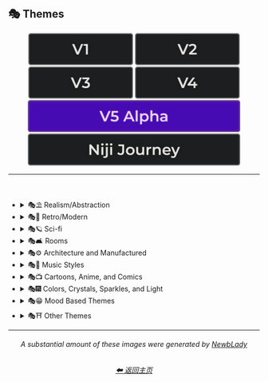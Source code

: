 <h2>🎭 Themes</h2>

<div align="center">

[<img src="/Images/Repo_Parts/Buttons/Version_Buttons/button_version_V1_inactive.webp?raw=true" alt="MidJourney V1" height="64" />](/Pages/MJ_V1/Style_Pages/Sphere/Themes.md)
[<img src="/Images/Repo_Parts/Buttons/Version_Buttons/button_version_V2_inactive.webp?raw=true" alt="MidJourney V2" height="64" />](/Pages/MJ_V2/Style_Pages/Sphere/Themes.md)
[<img src="/Images/Repo_Parts/Buttons/Version_Buttons/button_version_V3_inactive.webp?raw=true" alt="MidJourney V3" height="64" />](/Pages/MJ_V3/Style_Pages/Just_The_Style/Themes.md)
[<img src="/Images/Repo_Parts/Buttons/Version_Buttons/button_version_V4_inactive.webp?raw=true" alt="MidJourney V4" height="64" />](/Pages/MJ_V4/Style_Pages/Just_The_Style/Themes.md)
<br>
[<img src="/Images/Repo_Parts/Buttons/Version_Buttons/button_version_V5_Alpha_active_half.webp?raw=true" alt="MidJourney V5" height="64" />](/Pages/MJ_V5/Style_Pages/Just_The_Style/Themes.md)
[<img src="/Images/Repo_Parts/Buttons/Version_Buttons/button_version_niji_inactive_half.webp?raw=true" alt="Niji Journey" height="64" />](/Pages/Niji_Journey/Style_Pages/Themes.md)

</div>

<hr>
<br>


- <details><summary>🎭⛱ Realism/Abstraction</summary><p><div align="center">

	| Realistic | Hyperrealistic | Hyper Real |
	| :-: | :-: | :-: |
	| <img src="/Images/MJ_V5/V5_Alpha_1/Midjourney_Styles/Realistic.webp?raw=true" width="256" /> | <img src="/Images/MJ_V5/V5_Alpha_1/Midjourney_Styles/Hyperrealistic.webp?raw=true" width="256" /> | <img src="/Images/MJ_V5/V5_Alpha_1/Midjourney_Styles/Hyper_Real.webp?raw=true" width="256" /> |
	
	<br>

	| Photorealistic | Photorealism |
	| :-: | :-: |
	| <img src="/Images/MJ_V5/V5_Alpha_1/Midjourney_Styles/Photorealistic.webp?raw=true" width="256" /> | <img src="/Images/MJ_V5/V5_Alpha_1/Midjourney_Styles/Photorealism.webp?raw=true" width="256" /> |

	<br>
	
	| Realism | Magic Realism | Fantastic Realism |
	| :-: | :-: | :-: |
	| <img src="/Images/MJ_V5/V5_Alpha_1/Midjourney_Styles/Realism.webp?raw=true" width="256" /> | <img src="/Images/MJ_V5/V5_Alpha_1/Midjourney_Styles/Magic_Realism.webp?raw=true" width="256" /> | <img src="/Images/MJ_V5/V5_Alpha_1/Midjourney_Styles/Fantastic_Realism.webp?raw=true" width="256" />  |

	<br>

	| Classical Realism | New Realism | Contemporary Realism |
	| :-: | :-: | :-: |
	| <img src="/Images/MJ_V5/V5_Alpha_1/Midjourney_Styles/Classical_Realism.webp?raw=true" width="256" /> | <img src="/Images/MJ_V5/V5_Alpha_1/Midjourney_Styles/New_Realism.webp?raw=true" width="256" /> | <img src="/Images/MJ_V5/V5_Alpha_1/Midjourney_Styles/Contemporary_Realism.webp?raw=true" width="256" /> |
	
	<br>

	| Surreal | Surrealism | Unrealistic |
	| :-: | :-: | :-: |
	| <img src="/Images/MJ_V5/V5_Alpha_1/Midjourney_Styles/Surreal.webp?raw=true" width="256" /> | <img src="/Images/MJ_V5/V5_Alpha_1/Midjourney_Styles/Surrealism.webp?raw=true" width="256" /> | <img src="/Images/MJ_V5/V5_Alpha_1/Midjourney_Styles/Unrealistic.webp?raw=true" width="256" /> |
	
	<br>

	| Non-Fiction | Fiction | Science Fiction |
	| :-: | :-: | :-: |
	| <img src="/Images/MJ_V5/V5_Alpha_1/Midjourney_Styles/Non-Fiction.webp?raw=true" width="256" /> | <img src="/Images/MJ_V5/V5_Alpha_1/Midjourney_Styles/Fiction.webp?raw=true" width="256" /> | <img src="/Images/MJ_V5/V5_Alpha_1/Midjourney_Styles/Science_Fiction.webp?raw=true" width="256" /> |

	<br>

	| Imagined | Imaginative | Imagination |
	| :-: | :-: | :-: |
	| <img src="/Images/MJ_V5/V5_Alpha_1/Midjourney_Styles/Imagined.webp?raw=true" width="256" /> | <img src="/Images/MJ_V5/V5_Alpha_1/Midjourney_Styles/Imaginative.webp?raw=true" width="256" /> | <img src="/Images/MJ_V5/V5_Alpha_1/Midjourney_Styles/Imagination.webp?raw=true" width="256" /> |
	
	<br>

	| Dreamlike | Dreamy | Fever-Dream |
	| :-: | :-: | :-: |
	| <img src="/Images/MJ_V5/V5_Alpha_1/Midjourney_Styles/Dreamlike.webp?raw=true" width="256" /> | <img src="/Images/MJ_V5/V5_Alpha_1/Midjourney_Styles/Dreamy.webp?raw=true" width="256" /> | <img src="/Images/MJ_V5/V5_Alpha_1/Midjourney_Styles/Fever-Dream.webp?raw=true" width="256" /> |

	<br>

	| Dreampunk | Daydreampunk |
	| :-: | :-: |
	| <img src="/Images/MJ_V5/V5_Alpha_1/Midjourney_Styles/Dreampunk.webp?raw=true" width="256" /> | <img src="/Images/MJ_V5/V5_Alpha_1/Midjourney_Styles/Daydreampunk.webp?raw=true" width="256" /> |

	<br>

	| Dreamcore | Weirdcore |
	| :-: | :-: |
	| <img src="/Images/MJ_V5/V5_Alpha_1/Midjourney_Styles/Dreamcore.webp?raw=true" width="256" /> | <img src="/Images/MJ_V5/V5_Alpha_1/Midjourney_Styles/Weirdcore.webp?raw=true" width="256" /> |

	<br>

	| Worldly | Otherworldly | Unworldly |
	| :-: | :-: | :-: |
	| <img src="/Images/MJ_V5/V5_Alpha_1/Midjourney_Styles/Worldly.webp?raw=true" width="256" /> | <img src="/Images/MJ_V5/V5_Alpha_1/Midjourney_Styles/Otherworldly.webp?raw=true" width="256" /> | <img src="/Images/MJ_V5/V5_Alpha_1/Midjourney_Styles/Unworldly.webp?raw=true" width="256" /> |
	
	<br>

	| From Another Realm | Wonderland |
	| :-: | :-: |
	| <img src="/Images/MJ_V5/V5_Alpha_1/Midjourney_Styles/From_Another_Realm.webp?raw=true" width="256" /> | <img src="/Images/MJ_V5/V5_Alpha_1/Midjourney_Styles/Wonderland.webp?raw=true" width="256" /> |
	
	<br>

	| Lucid | Ethereal | Ethereality |
	| :-: | :-: | :-: |
	| <img src="/Images/MJ_V5/V5_Alpha_1/Midjourney_Styles/Lucid.webp?raw=true" width="256" /> | <img src="/Images/MJ_V5/V5_Alpha_1/Midjourney_Styles/Ethereal.webp?raw=true" width="256" /> | <img src="/Images/MJ_V5/V5_Alpha_1/Midjourney_Styles/Ethereality.webp?raw=true" width="256" /> |

	<br>

	| Anemoiacore | Déjà vu |
	| :-: | :-: |
	| <img src="/Images/MJ_V5/V5_Alpha_1/Midjourney_Styles/Anemoiacore.webp?raw=true" width="256" /> | <img src="/Images/MJ_V5/V5_Alpha_1/Midjourney_Styles/Deja_Vu.webp?raw=true" width="256" /> |

	<br>
	
	| Abstract | Abstraction | Lyrical Abstraction |
	| :-: | :-: | :-: |
	| <img src="/Images/MJ_V5/V5_Alpha_1/Midjourney_Styles/Abstract.webp?raw=true" width="256" /> | <img src="/Images/MJ_V5/V5_Alpha_1/Midjourney_Styles/Abstraction.webp?raw=true" width="256" /> | <img src="/Images/MJ_V5/V5_Alpha_1/Midjourney_Styles/Lyrical_Abstraction.webp?raw=true" width="256" /> |
	
	<br>
	
	| Fantasy | Ethereal Fantasy | Dark Fantasy |
	| :-: | :-: | :-: |
	| <img src="/Images/MJ_V5/V5_Alpha_1/Midjourney_Styles/Fantasy.webp?raw=true" width="256" /> | <img src="/Images/MJ_V5/V5_Alpha_1/Midjourney_Styles/Ethereal_Fantasy.webp?raw=true" width="256" /> | <img src="/Images/MJ_V5/V5_Alpha_1/Midjourney_Styles/Dark_Fantasy.webp?raw=true" width="256" /> |
	
	<br>

	| Fantasy Map |
	| :-: |
	| <img src="/Images/MJ_V5/V5_Alpha_1/Midjourney_Styles/Fantasy_Map.webp?raw=true" width="256" /> |

	<br>
	
	| Illusion | Impossible | Nonsense |
	| :-: | :-: | :-: |
	| <img src="/Images/MJ_V5/V5_Alpha_1/Midjourney_Styles/Illusion.webp?raw=true" width="256" /> | <img src="/Images/MJ_V5/V5_Alpha_1/Midjourney_Styles/Impossible.webp?raw=true" width="256" /> | <img src="/Images/MJ_V5/V5_Alpha_1/Midjourney_Styles/Nonsense.webp?raw=true" width="256" /> |

	<br>

	| Intangible |
	| :-: |
	| <img src="/Images/MJ_V5/V5_Alpha_1/Midjourney_Styles/Intangible.webp?raw=true" width="256" /> |

	<br>
	
	| Visual Rhetoric | Visual Exaggeration |
	| :-: | :-: |
	| <img src="/Images/MJ_V5/V5_Alpha_1/Midjourney_Styles/Visual_Rhetoric.webp?raw=true" width="256" /> | <img src="/Images/MJ_V5/V5_Alpha_1/Midjourney_Styles/Visual_Exaggeration.webp?raw=true" width="256" /> |

	<br>
	
	| Exaggerated | Exaggeration |
	| :-: | :-: |
	| <img src="/Images/MJ_V5/V5_Alpha_1/Midjourney_Styles/Exaggerated.webp?raw=true" width="256" /> | <img src="/Images/MJ_V5/V5_Alpha_1/Midjourney_Styles/Exaggeration.webp?raw=true" width="256" /> |

  </div></p></details>


- <details><summary>🎭💾 Retro/Modern</summary><p><div align="center">

	| Retro | Retrowave |
	| :-: | :-: |
	| <img src="/Images/MJ_V5/V5_Alpha_1/Midjourney_Styles/Retro.webp?raw=true" width="256" /> | <img src="/Images/MJ_V5/V5_Alpha_1/Midjourney_Styles/Retrowave.webp?raw=true" width="256" /> |
	
	<br>
		
	| Nostalgiacore | Nostalgia |
	| :-: | :-: |
	| <img src="/Images/MJ_V5/V5_Alpha_1/Midjourney_Styles/Nostalgiacore.webp?raw=true" width="256" /> | <img src="/Images/MJ_V5/V5_Alpha_1/Midjourney_Styles/Nostalgia.webp?raw=true" width="256" /> |
	
	<br>

	| Vintage | Antique |
	| :-: | :-: |
	| <img src="/Images/MJ_V5/V5_Alpha_1/Midjourney_Styles/Vintage.webp?raw=true" width="256" /> | <img src="/Images/MJ_V5/V5_Alpha_1/Midjourney_Styles/Antique.webp?raw=true" width="256" /> |

	<br>

	| Cyberpunk | Postcyberpunk |
	| :-: | :-: |
	| <img src="/Images/MJ_V5/V5_Alpha_1/Midjourney_Styles/Cyberpunk.webp?raw=true" width="256" /> | <img src="/Images/MJ_V5/V5_Alpha_1/Midjourney_Styles/Postcyberpunk.webp?raw=true" width="256" /> |
	
	<br>

	| Atompunk | Nanopunk |
	| :-: | :-: |
	| <img src="/Images/MJ_V5/V5_Alpha_1/Midjourney_Styles/Atompunk.webp?raw=true" width="256" /> | <img src="/Images/MJ_V5/V5_Alpha_1/Midjourney_Styles/Nanopunk.webp?raw=true" width="256" /> |

	<br>

	| Raypunk | Rollerwave |
	| :-: | :-: |
	| <img src="/Images/MJ_V5/V5_Alpha_1/Midjourney_Styles/Raypunk.webp?raw=true" width="256" /> | <img src="/Images/MJ_V5/V5_Alpha_1/Midjourney_Styles/Rollerwave.webp?raw=true" width="256" /> |

	<br>
	
	| Rustic | Rusticcore | Rococopunk |
	| :-: | :-: | :-: |
	| <img src="/Images/MJ_V5/V5_Alpha_1/Midjourney_Styles/Rustic.webp?raw=true" width="256" /> | <img src="/Images/MJ_V5/V5_Alpha_1/Midjourney_Styles/Rusticcore.webp?raw=true" width="256" /> | <img src="/Images/MJ_V5/V5_Alpha_1/Midjourney_Styles/Rococopunk.webp?raw=true" width="256" /> |

	<br>
	
	| Pre-Historic | Historic | Prehistoricore |
	| :-: | :-: | :-: |
	| <img src="/Images/MJ_V5/V5_Alpha_1/Midjourney_Styles/Pre-Historic.webp?raw=true" width="256" /> | <img src="/Images/MJ_V5/V5_Alpha_1/Midjourney_Styles/Historic.webp?raw=true" width="256" /> | <img src="/Images/MJ_V5/V5_Alpha_1/Midjourney_Styles/Prehistoricore.webp?raw=true" width="256" /> |

	<br>

	| Jurassic | Ice Age | Wild West |
	| :-: | :-: | :-: |
	| <img src="/Images/MJ_V5/V5_Alpha_1/Midjourney_Styles/Jurassic.webp?raw=true" width="256" /> | <img src="/Images/MJ_V5/V5_Alpha_1/Midjourney_Styles/Ice_Age.webp?raw=true" width="256" /> | <img src="/Images/MJ_V5/V5_Alpha_1/Midjourney_Styles/Wild_West.webp?raw=true" width="256" /> |

	<br>

	| Modern | Modernismo |
	| :-: | :-: |
	| <img src="/Images/MJ_V5/V5_Alpha_1/Midjourney_Styles/Modern.webp?raw=true" width="256" /> | <img src="/Images/MJ_V5/V5_Alpha_1/Midjourney_Styles/Modernismo.webp?raw=true" width="256" /> |

	<br>
	
	| Futuristic | Futurism | Future Funk |
	| :-: | :-: | :-: |
	| <img src="/Images/MJ_V5/V5_Alpha_1/Midjourney_Styles/Futuristic.webp?raw=true" width="256" /> | <img src="/Images/MJ_V5/V5_Alpha_1/Midjourney_Styles/Futurism.webp?raw=true" width="256" /> | <img src="/Images/MJ_V5/V5_Alpha_1/Midjourney_Styles/Future_Funk.webp?raw=true" width="256" /> |
	
	<br>
	
	| Retro-Futurism | Cassette Futurism | Afrofuturist |
	| :-: | :-: | :-: |
	| <img src="/Images/MJ_V5/V5_Alpha_1/Midjourney_Styles/Retro-Futurism.webp?raw=true" width="256" /> | <img src="/Images/MJ_V5/V5_Alpha_1/Midjourney_Styles/Cassette_Futurism.webp?raw=true" width="256" /> | <img src="/Images/MJ_V5/V5_Alpha_1/Midjourney_Styles/Afrofuturist.webp?raw=true" width="256" /> |

  </div></p></details>


- <details><summary>🎭🪐 Sci-fi</summary><p><div align="center">

	| Sci-fi | Alchemy |
	| :-: | :-: |
	| <img src="/Images/MJ_V5/V5_Alpha_1/Midjourney_Styles/Sci-fi.webp?raw=true" width="256" /> | <img src="/Images/MJ_V5/V5_Alpha_1/Midjourney_Styles/Alchemy.webp?raw=true" width="256" /> |
	
	<br>

	| Terrestrial | Extraterrestrial | Alien |
	| :-: | :-: | :-: |
	| <img src="/Images/MJ_V5/V5_Alpha_1/Midjourney_Styles/Terrestrial.webp?raw=true" width="256" /> | <img src="/Images/MJ_V5/V5_Alpha_1/Midjourney_Styles/Extraterrestrial.webp?raw=true" width="256" /> | <img src="/Images/MJ_V5/V5_Alpha_1/Midjourney_Styles/Alien.webp?raw=true" width="256" /> |

	<br>

	| Invaded | Invasion |
	| :-: | :-: |
	| <img src="/Images/MJ_V5/V5_Alpha_1/Midjourney_Styles/Invaded.webp?raw=true" width="256" /> | <img src="/Images/MJ_V5/V5_Alpha_1/Midjourney_Styles/Invasion.webp?raw=true" width="256" /> |
	
	<br>

	| Aurora | Aurorae | Auroracore |
	| :-: | :-: | :-: |
	| <img src="/Images/MJ_V5/V5_Alpha_1/Midjourney_Styles/Aurora.webp?raw=true" width="256" /> | <img src="/Images/MJ_V5/V5_Alpha_1/Midjourney_Styles/Aurorae.webp?raw=true" width="256" /> | <img src="/Images/MJ_V5/V5_Alpha_1/Midjourney_Styles/Auroracore.webp?raw=true" width="256" /> |

	<br>

	| Aurora Borealis | <br>Weirdcore Aurora<p><div align="center"><i><h6><a href="https://www.youtube.com/@FutureTechPilot">@Future Tech Pilot</a></h6></i></p> |
	| :-: | :-: |
	| <img src="/Images/MJ_V5/V5_Alpha_1/Midjourney_Styles/Aurora_Borealis.webp?raw=true" width="256" /> | <img src="/Images/MJ_V5/V5_Alpha_1/Midjourney_Styles/Weirdcore_Aurora.webp?raw=true" width="256" /> |

	<br>
	
	| Magic | Magical | Magicpunk |
	| :-: | :-: | :-: |
	| <img src="/Images/MJ_V5/V5_Alpha_1/Midjourney_Styles/Magic.webp?raw=true" width="256" /> | <img src="/Images/MJ_V5/V5_Alpha_1/Midjourney_Styles/Magical.webp?raw=true" width="256" /> | <img src="/Images/MJ_V5/V5_Alpha_1/Midjourney_Styles/Magicpunk.webp?raw=true" width="256" /> |

	<br>
	
	| Spell |
	| :-: |
	| <img src="/Images/MJ_V5/V5_Alpha_1/Midjourney_Styles/Spell.webp?raw=true" width="256" /> |

	<br>

	| Mystic | Mystical |
	| :-: | :-: |
	| <img src="/Images/MJ_V5/V5_Alpha_1/Midjourney_Styles/Mystic.webp?raw=true" width="256" /> | <img src="/Images/MJ_V5/V5_Alpha_1/Midjourney_Styles/Mystical.webp?raw=true" width="256" /> |

	<br>

	| Psychic | Metaphysical |
	| :-: | :-: |
	| <img src="/Images/MJ_V5/V5_Alpha_1/Midjourney_Styles/Psychic.webp?raw=true" width="256" /> | <img src="/Images/MJ_V5/V5_Alpha_1/Midjourney_Styles/Metaphysical.webp?raw=true" width="256" /> | <img src="/Images/MJ_V5/V5_Alpha_1/Midjourney_Styles/Metaphysical.webp?raw=true" width="256" /> |

	<br>

	| UFO | Lightsaber |
	| :-: | :-: |
	| <img src="/Images/MJ_V5/V5_Alpha_1/Midjourney_Styles/UFO.webp?raw=true" width="256" /> | <img src="/Images/MJ_V5/V5_Alpha_1/Midjourney_Styles/Lightsaber.webp?raw=true" width="256" /> |

	<br>

	| Aetherpunk | Decopunk |
	| :-: | :-: |
	| <img src="/Images/MJ_V5/V5_Alpha_1/Midjourney_Styles/Aetherpunk.webp?raw=true" width="256" /> | <img src="/Images/MJ_V5/V5_Alpha_1/Midjourney_Styles/Decopunk.webp?raw=true" width="256" /> |

	<br>

	| Dracopunk | Dragoncore | Unicorncore |
	| :-: | :-: | :-: |
	| <img src="/Images/MJ_V5/V5_Alpha_1/Midjourney_Styles/Dracopunk.webp?raw=true" width="256" /> | <img src="/Images/MJ_V5/V5_Alpha_1/Midjourney_Styles/Dragoncore.webp?raw=true" width="256" /> | <img src="/Images/MJ_V5/V5_Alpha_1/Midjourney_Styles/Unicorncore.webp?raw=true" width="256" /> |

	<br>

	| Fairycore | Fairy Folk | Spriggancore |
	| :-: | :-: | :-: |
	| <img src="/Images/MJ_V5/V5_Alpha_1/Midjourney_Styles/Fairycore.webp?raw=true" width="256" /> | <img src="/Images/MJ_V5/V5_Alpha_1/Midjourney_Styles/Fairy_Folk.webp?raw=true" width="256" /> | <img src="/Images/MJ_V5/V5_Alpha_1/Midjourney_Styles/Spriggancore.webp?raw=true" width="256" /> |

	<br>

	| Angelcore | Supernatural |
	| :-: | :-: |
	| <img src="/Images/MJ_V5/V5_Alpha_1/Midjourney_Styles/Angelcore.webp?raw=true" width="256" /> | <img src="/Images/MJ_V5/V5_Alpha_1/Midjourney_Styles/Supernatural.webp?raw=true" width="256" /> |

	<br>

	| Cryptidcore | Ghostcore | Spiritcore |
	| :-: | :-: | :-: |
	| <img src="/Images/MJ_V5/V5_Alpha_1/Midjourney_Styles/Cryptidcore.webp?raw=true" width="256" /> | <img src="/Images/MJ_V5/V5_Alpha_1/Midjourney_Styles/Ghostcore.webp?raw=true" width="256" /> | <img src="/Images/MJ_V5/V5_Alpha_1/Midjourney_Styles/Spiritcore.webp?raw=true" width="256" /> |
	
	<br>
	
	| Cypernoir | Goblincore | Rangercore |
	| :-: | :-: | :-: |
	| <img src="/Images/MJ_V5/V5_Alpha_1/Midjourney_Styles/Cypernoir.webp?raw=true" width="256" /> | <img src="/Images/MJ_V5/V5_Alpha_1/Midjourney_Styles/Goblincore.webp?raw=true" width="256" /> | <img src="/Images/MJ_V5/V5_Alpha_1/Midjourney_Styles/Rangercore.webp?raw=true" width="256" /> |
	
	<br>

	| Witchcore | Wizardcore | Magewave |
	| :-: | :-: | :-: |
	| <img src="/Images/MJ_V5/V5_Alpha_1/Midjourney_Styles/Witchcore.webp?raw=true" width="256" /> | <img src="/Images/MJ_V5/V5_Alpha_1/Midjourney_Styles/Wizardcore.webp?raw=true" width="256" /> | <img src="/Images/MJ_V5/V5_Alpha_1/Midjourney_Styles/Magewave.webp?raw=true" width="256" /> |
	
	<br>

	| Mythpunk |
	| :-: |
	| <img src="/Images/MJ_V5/V5_Alpha_1/Midjourney_Styles/Mythpunk.webp?raw=true" width="256" /> |

	<br>
	
	| Eye of Providence |
	| :-: |
	| <img src="/Images/MJ_V5/V5_Alpha_1/Midjourney_Styles/Eye_of_Providence.webp?raw=true" width="256" /> |

	<br>
	
	| Illuminati |
	| :-: |
	| <img src="/Images/MJ_V5/V5_Alpha_1/Midjourney_Styles/Illuminati.webp?raw=true" width="256" /> |

  </div></p></details>


- <details><summary>🎭🛋 Rooms</summary><p><div align="center">

	| Room |
	| :-: |
	| <img src="/Images/MJ_V5/V5_Alpha_1/Midjourney_Styles/Room.webp?raw=true" width="256" /> |

	<br>

	| Inside | Internal |
	| :-: | :-: |
	| <img src="/Images/MJ_V5/V5_Alpha_1/Midjourney_Styles/Inside.webp?raw=true" width="256" /> | <img src="/Images/MJ_V5/V5_Alpha_1/Midjourney_Styles/Internal.webp?raw=true" width="256" /> |

	<br>

	| Outside | External |
	| :-: | :-: |
	| <img src="/Images/MJ_V5/V5_Alpha_1/Midjourney_Styles/Outside.webp?raw=true" width="256" /> | <img src="/Images/MJ_V5/V5_Alpha_1/Midjourney_Styles/External.webp?raw=true" width="256" /> |

	<br>
	
	| Hotel Room | Apartment |
	| :-: | :-: |
	| <img src="/Images/MJ_V5/V5_Alpha_1/Midjourney_Styles/Hotel_Room.webp?raw=true" width="256" /> | <img src="/Images/MJ_V5/V5_Alpha_1/Midjourney_Styles/Apartment.webp?raw=true" width="256" /> |

	<br>

	| Labyrinth |
	| :-: |
	| <img src="/Images/MJ_V5/V5_Alpha_1/Midjourney_Styles/Labyrinth.webp?raw=true" width="256" /> |
	
	<br>

	| Living Room | Lounge |
	| :-: | :-: |
	| <img src="/Images/MJ_V5/V5_Alpha_1/Midjourney_Styles/Living_Room.webp?raw=true" width="256" /> | <img src="/Images/MJ_V5/V5_Alpha_1/Midjourney_Styles/Lounge.webp?raw=true" width="256" /> |

	<br>

	| Den | Front Room |
	| :-: | :-: |
	| <img src="/Images/MJ_V5/V5_Alpha_1/Midjourney_Styles/Den.webp?raw=true" width="256" /> | <img src="/Images/MJ_V5/V5_Alpha_1/Midjourney_Styles/Front_Room.webp?raw=true" width="256" /> |

	<br>

	| Dining Room | Kitchen |
	| :-: | :-: |
	| <img src="/Images/MJ_V5/V5_Alpha_1/Midjourney_Styles/Dining_Room.webp?raw=true" width="256" /> | <img src="/Images/MJ_V5/V5_Alpha_1/Midjourney_Styles/Kitchen.webp?raw=true" width="256" /> |

	<br>

	| Bedroom | Guest Room | Bathroom |
	| :-: | :-: | :-: |
	| <img src="/Images/MJ_V5/V5_Alpha_1/Midjourney_Styles/Bedroom.webp?raw=true" width="256" /> | <img src="/Images/MJ_V5/V5_Alpha_1/Midjourney_Styles/Guest_Room.webp?raw=true" width="256" /> | <img src="/Images/MJ_V5/V5_Alpha_1/Midjourney_Styles/Bathroom.webp?raw=true" width="256" /> |

	<br>

	| Hallway | Passageway |
	| :-: | :-: |
	| <img src="/Images/MJ_V5/V5_Alpha_1/Midjourney_Styles/Hallway.webp?raw=true" width="256" /> | <img src="/Images/MJ_V5/V5_Alpha_1/Midjourney_Styles/Passageway.webp?raw=true" width="256" /> |

	<br>

	| Greenhouse | Atrium |
	| :-: | :-: |
	| <img src="/Images/MJ_V5/V5_Alpha_1/Midjourney_Styles/Greenhouse.webp?raw=true" width="256" /> | <img src="/Images/MJ_V5/V5_Alpha_1/Midjourney_Styles/Atrium.webp?raw=true" width="256" /> |

	<br>

	| Conservatory | Sun-Room |
	| :-: | :-: |
	| <img src="/Images/MJ_V5/V5_Alpha_1/Midjourney_Styles/Conservatory.webp?raw=true" width="256" /> | <img src="/Images/MJ_V5/V5_Alpha_1/Midjourney_Styles/Sun-Room.webp?raw=true" width="256" /> |

	<br>

	| Study | Library |
	| :-: | :-: |
	| <img src="/Images/MJ_V5/V5_Alpha_1/Midjourney_Styles/Study.webp?raw=true" width="256" /> | <img src="/Images/MJ_V5/V5_Alpha_1/Midjourney_Styles/Library.webp?raw=true" width="256" /> |

	<br>

	| Office | Home-Office |
	| :-: | :-: |
	| <img src="/Images/MJ_V5/V5_Alpha_1/Midjourney_Styles/Office.webp?raw=true" width="256" /> | <img src="/Images/MJ_V5/V5_Alpha_1/Midjourney_Styles/Home-Office.webp?raw=true" width="256" /> |

	<br>

	| Attic | Crawlspace |
	| :-: | :-: |
	| <img src="/Images/MJ_V5/V5_Alpha_1/Midjourney_Styles/Attic.webp?raw=true" width="256" /> | <img src="/Images/MJ_V5/V5_Alpha_1/Midjourney_Styles/Crawlspace.webp?raw=true" width="256" /> |

	<br>

	| Basement | Cellar | Wine-Cellar |
	| :-: | :-: | :-: |
	| <img src="/Images/MJ_V5/V5_Alpha_1/Midjourney_Styles/Basement.webp?raw=true" width="256" /> | <img src="/Images/MJ_V5/V5_Alpha_1/Midjourney_Styles/Cellar.webp?raw=true" width="256" /> | <img src="/Images/MJ_V5/V5_Alpha_1/Midjourney_Styles/Wine-Cellar.webp?raw=true" width="256" /> |

	<br>

	| Rooftop | Underground |
	| :-: | :-: |
	| <img src="/Images/MJ_V5/V5_Alpha_1/Midjourney_Styles/Rooftop.webp?raw=true" width="256" /> | <img src="/Images/MJ_V5/V5_Alpha_1/Midjourney_Styles/Underground.webp?raw=true" width="256" /> |

	<br>

	| Storage Room | Closet |
	| :-: | :-: |
	| <img src="/Images/MJ_V5/V5_Alpha_1/Midjourney_Styles/Storage_Room.webp?raw=true" width="256" /> | <img src="/Images/MJ_V5/V5_Alpha_1/Midjourney_Styles/Closet.webp?raw=true" width="256" /> |

	<br>

	| Laundry Room | Utility Room | Mud-Room |
	| :-: | :-: | :-: |
	| <img src="/Images/MJ_V5/V5_Alpha_1/Midjourney_Styles/Laundry_Room.webp?raw=true" width="256" /> | <img src="/Images/MJ_V5/V5_Alpha_1/Midjourney_Styles/Utility_Room.webp?raw=true" width="256" /> | <img src="/Images/MJ_V5/V5_Alpha_1/Midjourney_Styles/Mud-Room.webp?raw=true" width="256" /> |

	<br>

	| Garage | Shed |
	| :-: | :-: |
	| <img src="/Images/MJ_V5/V5_Alpha_1/Midjourney_Styles/Garage.webp?raw=true" width="256" /> | <img src="/Images/MJ_V5/V5_Alpha_1/Midjourney_Styles/Shed.webp?raw=true" width="256" /> |

	<br>

	| Porch | Balcony |
	| :-: | :-: |
	| <img src="/Images/MJ_V5/V5_Alpha_1/Midjourney_Styles/Porch.webp?raw=true" width="256" /> | <img src="/Images/MJ_V5/V5_Alpha_1/Midjourney_Styles/Balcony.webp?raw=true" width="256" /> |

	<br>

	| Game Room | Home Theater | Gym Room |
	| :-: | :-: | :-: |
	| <img src="/Images/MJ_V5/V5_Alpha_1/Midjourney_Styles/Game_Room.webp?raw=true" width="256" /> | <img src="/Images/MJ_V5/V5_Alpha_1/Midjourney_Styles/Home_Theater.webp?raw=true" width="256" /> | <img src="/Images/MJ_V5/V5_Alpha_1/Midjourney_Styles/Gym_Room.webp?raw=true" width="256" /> |

	<br>

	| Nursery | Prayer Room |
	| :-: | :-: |
	| <img src="/Images/MJ_V5/V5_Alpha_1/Midjourney_Styles/Nursery.webp?raw=true" width="256" /> | <img src="/Images/MJ_V5/V5_Alpha_1/Midjourney_Styles/Prayer_Room.webp?raw=true" width="256" /> |

  </div></p></details>


- <details><summary>🎭⚙ Architecture and Manufactured</summary><p><div align="center">

    | Cityscape | Architecture | Balinese Architecture |
	| :-: | :-: | :-: |
	| <img src="/Images/MJ_V5/V5_Alpha_1/Midjourney_Styles/Cityscape.webp?raw=true" width="256" /> | <img src="/Images/MJ_V5/V5_Alpha_1/Midjourney_Styles/Architecture.webp?raw=true" width="256" /> | <img src="/Images/MJ_V5/V5_Alpha_1/Midjourney_Styles/Balinese_Architecture.webp?raw=true" width="256" /> |
		
	<br>

	| Structure | Structural | Scaffolding |
	| :-: | :-: | :-: |
	| <img src="/Images/MJ_V5/V5_Alpha_1/Midjourney_Styles/Structure.webp?raw=true" width="256" /> | <img src="/Images/MJ_V5/V5_Alpha_1/Midjourney_Styles/Structural.webp?raw=true" width="256" /> | <img src="/Images/MJ_V5/V5_Alpha_1/Midjourney_Styles/Scaffolding.webp?raw=true" width="256" /> |
	
	<br>

	| Manufactured | Makeshift |
	| :-: | :-: |
	| <img src="/Images/MJ_V5/V5_Alpha_1/Midjourney_Styles/Manufactured.webp?raw=true" width="256" /> | <img src="/Images/MJ_V5/V5_Alpha_1/Midjourney_Styles/Makeshift.webp?raw=true" width="256" /> |
	
	<br>
	
	| Bronzepunk | Steelpunk | Clockpunk |
	| :-: | :-: | :-: |
	| <img src="/Images/MJ_V5/V5_Alpha_1/Midjourney_Styles/Bronzepunk.webp?raw=true" width="256" /> | <img src="/Images/MJ_V5/V5_Alpha_1/Midjourney_Styles/Steelpunk.webp?raw=true" width="256" /> | <img src="/Images/MJ_V5/V5_Alpha_1/Midjourney_Styles/Clockpunk.webp?raw=true" width="256" /> 
	
	<br>
	
	| Steampunk | Dieselpunk | Gadgetpunk |
	| :-: | :-: | :-: |
	| <img src="/Images/MJ_V5/V5_Alpha_1/Midjourney_Styles/Steampunk.webp?raw=true" width="256" /> | <img src="/Images/MJ_V5/V5_Alpha_1/Midjourney_Styles/Dieselpunk.webp?raw=true" width="256" /> | <img src="/Images/MJ_V5/V5_Alpha_1/Midjourney_Styles/Gadgetpunk.webp?raw=true" width="256" /> |

	<br>

	| Funhouse | Toyland | Carnival |
	| :-: | :-: | :-: |
	| <img src="/Images/MJ_V5/V5_Alpha_1/Midjourney_Styles/Funhouse.webp?raw=true" width="256" /> | <img src="/Images/MJ_V5/V5_Alpha_1/Midjourney_Styles/Toyland.webp?raw=true" width="256" /> | <img src="/Images/MJ_V5/V5_Alpha_1/Midjourney_Styles/Carnival.webp?raw=true" width="256" /> |
	
	<br>

	| Salvagepunk | Silkpunk | Sandalpunk |
	| :-: | :-: | :-: |
	| <img src="/Images/MJ_V5/V5_Alpha_1/Midjourney_Styles/Salvagepunk.webp?raw=true" width="256" /> | <img src="/Images/MJ_V5/V5_Alpha_1/Midjourney_Styles/Silkpunk.webp?raw=true" width="256" /> | <img src="/Images/MJ_V5/V5_Alpha_1/Midjourney_Styles/Sandalpunk.webp?raw=true" width="256" /> |

	<br>

	| Swordpunk | Cassettepunk | Formicapunk |
	| :-: | :-: | :-: |
	| <img src="/Images/MJ_V5/V5_Alpha_1/Midjourney_Styles/Swordpunk.webp?raw=true" width="256" /> | <img src="/Images/MJ_V5/V5_Alpha_1/Midjourney_Styles/Cassettepunk.webp?raw=true" width="256" /> | <img src="/Images/MJ_V5/V5_Alpha_1/Midjourney_Styles/Formicapunk.webp?raw=true" width="256" /> |

	<br>

	| Brutalism | Sphinx | Ziggurat |
	| :-: | :-: | :-: |
	| <img src="/Images/MJ_V5/V5_Alpha_1/Midjourney_Styles/Brutalism.webp?raw=true" width="256" /> | <img src="/Images/MJ_V5/V5_Alpha_1/Midjourney_Styles/Sphinx.webp?raw=true" width="256" /> | <img src="/Images/MJ_V5/V5_Alpha_1/Midjourney_Styles/Ziggurat.webp?raw=true" width="256" /> |

	<br>

	| Industrial Design | Googie |
	| :-: | :-: |
	| <img src="/Images/MJ_V5/V5_Alpha_1/Midjourney_Styles/Industrial_Design.webp?raw=true" width="256" /> | <img src="/Images/MJ_V5/V5_Alpha_1/Midjourney_Styles/Googie.webp?raw=true" width="256" /> |

	<br>
	
	| Pillar |
	| :-: |
	| <img src="/Images/MJ_V5/V5_Alpha_1/Midjourney_Styles/Pillar.webp?raw=true" width="256" /> |

	<br>

	| Shack | Property | Company |
	| :-: | :-: | :-: |
	| <img src="/Images/MJ_V5/V5_Alpha_1/Midjourney_Styles/Shack.webp?raw=true" width="256" /> | <img src="/Images/MJ_V5/V5_Alpha_1/Midjourney_Styles/Property.webp?raw=true" width="256" /> | <img src="/Images/MJ_V5/V5_Alpha_1/Midjourney_Styles/Company.webp?raw=true" width="256" /> |
	
	<br>
	
	| House | Multiplex |
	| :-: | :-: |
	| <img src="/Images/MJ_V5/V5_Alpha_1/Midjourney_Styles/House.webp?raw=true" width="256" /> | <img src="/Images/MJ_V5/V5_Alpha_1/Midjourney_Styles/Multiplex.webp?raw=true" width="256" /> |
	
	<br>
	
	| Castle | Mansion | Kingdom |
	| :-: | :-: | :-: |
	| <img src="/Images/MJ_V5/V5_Alpha_1/Midjourney_Styles/Castle.webp?raw=true" width="256" /> | <img src="/Images/MJ_V5/V5_Alpha_1/Midjourney_Styles/Mansion.webp?raw=true" width="256" /> | <img src="/Images/MJ_V5/V5_Alpha_1/Midjourney_Styles/Kingdom.webp?raw=true" width="256" /> |

	<br>

    | Playground | Poolcore |
    | :-: | :-: |
    | <img src="/Images/MJ_V5/V5_Alpha_1/Midjourney_Styles/Playground.webp?raw=true" width="256" /> | <img src="/Images/MJ_V5/V5_Alpha_1/Midjourney_Styles/Poolcore.webp?raw=true" width="256" /> |

    <br>

    | Labcore | Nuclear |
    | :-: | :-: |
    | <img src="/Images/MJ_V5/V5_Alpha_1/Midjourney_Styles/Labcore.webp?raw=true" width="256" /> | <img src="/Images/MJ_V5/V5_Alpha_1/Midjourney_Styles/Nuclear.webp?raw=true" width="256" /> |

    <br>

	| Machine | Submachine | Machinescape |
	| :-: | :-: | :-: |
	| <img src="/Images/MJ_V5/V5_Alpha_1/Midjourney_Styles/Machine.webp?raw=true" width="256" /> | <img src="/Images/MJ_V5/V5_Alpha_1/Midjourney_Styles/Submachine.webp?raw=true" width="256" /> | <img src="/Images/MJ_V5/V5_Alpha_1/Midjourney_Styles/Machinescape.webp?raw=true" width="256" /> |

	<br>

	| Robotic | Cyborgism | Autonomous |
	| :-: | :-: | :-: |
	| <img src="/Images/MJ_V5/V5_Alpha_1/Midjourney_Styles/Robotic.webp?raw=true" width="256" /> | <img src="/Images/MJ_V5/V5_Alpha_1/Midjourney_Styles/Cyborgism.webp?raw=true" width="256" /> | <img src="/Images/MJ_V5/V5_Alpha_1/Midjourney_Styles/Autonomous.webp?raw=true" width="256" /> |
	
	<br>

	| Legopunk | Legogearpunk |
	| :-: | :-: |
	| <img src="/Images/MJ_V5/V5_Alpha_1/Midjourney_Styles/Legopunk.webp?raw=true" width="256" /> | <img src="/Images/MJ_V5/V5_Alpha_1/Midjourney_Styles/Legogearpunk.webp?raw=true" width="256" /> |

	<br>

    | Tinkercore | Craftcore |
	| :-: | :-: |
	| <img src="/Images/MJ_V5/V5_Alpha_1/Midjourney_Styles/Tinkercore.webp?raw=true" width="256" /> | <img src="/Images/MJ_V5/V5_Alpha_1/Midjourney_Styles/Craftcore.webp?raw=true" width="256" /> |

	<br>
    	
	| Stimwave | Wormcore |
	| :-: | :-: |
	| <img src="/Images/MJ_V5/V5_Alpha_1/Midjourney_Styles/Stimwave.webp?raw=true" width="256" /> | <img src="/Images/MJ_V5/V5_Alpha_1/Midjourney_Styles/Wormcore.webp?raw=true" width="256" /> |

	<br>
    	
	| Barbiecore | Dollcore | Sanriocore |
	| :-: | :-: | :-: |
	| <img src="/Images/MJ_V5/V5_Alpha_1/Midjourney_Styles/Barbiecore.webp?raw=true" width="256" /> | <img src="/Images/MJ_V5/V5_Alpha_1/Midjourney_Styles/Dollcore.webp?raw=true" width="256" /> | <img src="/Images/MJ_V5/V5_Alpha_1/Midjourney_Styles/Sanriocore.webp?raw=true" width="256" /> |

	<br>

    | Palewave | Normcore |
	| :-: | :-: |
	| <img src="/Images/MJ_V5/V5_Alpha_1/Midjourney_Styles/Palewave.webp?raw=true" width="256" /> | <img src="/Images/MJ_V5/V5_Alpha_1/Midjourney_Styles/Normcore.webp?raw=true" width="256" /> |

	<br>
	
	| Bombacore | Thriftcore |
	| :-: | :-: |
	| <img src="/Images/MJ_V5/V5_Alpha_1/Midjourney_Styles/Bombacore.webp?raw=true" width="256" /> | <img src="/Images/MJ_V5/V5_Alpha_1/Midjourney_Styles/Thriftcore.webp?raw=true" width="256" /> |

	<br>

	| Dollpunk |
	| :-: |
	| <img src="/Images/MJ_V5/V5_Alpha_1/Midjourney_Styles/Dollpunk.webp?raw=true" width="256" /> |

  </div></p></details>


- <details><summary>🎭🎵 Music Styles</summary><p><div align="center">

	| Music | Musical | Musical Notation |
	| :-: | :-: | :-: |
	| <img src="/Images/MJ_V5/V5_Alpha_1/Midjourney_Styles/Music.webp?raw=true" width="256" /> | <img src="/Images/MJ_V5/V5_Alpha_1/Midjourney_Styles/Musical.webp?raw=true" width="256" /> | <img src="/Images/MJ_V5/V5_Alpha_1/Midjourney_Styles/Musical_Notation.webp?raw=true" width="256" /> |
	
	
	<br>
	
	| Musica |
	| :-: |
	| <img src="/Images/MJ_V5/V5_Alpha_1/Midjourney_Styles/Musica.webp?raw=true" width="256" /> |

	<br>
	
	| Funky | Groovy | Disco |
	| :-: | :-: | :-: |
	| <img src="/Images/MJ_V5/V5_Alpha_1/Midjourney_Styles/Funky.webp?raw=true" width="256" /> | <img src="/Images/MJ_V5/V5_Alpha_1/Midjourney_Styles/Groovy.webp?raw=true" width="256" /> | <img src="/Images/MJ_V5/V5_Alpha_1/Midjourney_Styles/Disco.webp?raw=true" width="256" /> |

	<br>
	
	| Punk | Post-Punk | Folk Punk |
	| :-: | :-: | :-: |
	| <img src="/Images/MJ_V5/V5_Alpha_1/Midjourney_Styles/Punk.webp?raw=true" width="256" /> | <img src="/Images/MJ_V5/V5_Alpha_1/Midjourney_Styles/Post-Punk.webp?raw=true" width="256" /> | <img src="/Images/MJ_V5/V5_Alpha_1/Midjourney_Styles/Folk_Punk.webp?raw=true" width="256" /> |

	<br>

	| Hip-Hop | Rave |
	| :-: | :-: |
	| <img src="/Images/MJ_V5/V5_Alpha_1/Midjourney_Styles/Hip-Hop.webp?raw=true" width="256" /> | <img src="/Images/MJ_V5/V5_Alpha_1/Midjourney_Styles/Rave.webp?raw=true" width="256" /> |
	
	<br>

	| Vaporwave | Synthwave | Chillwave |
	| :-: | :-: | :-: |
	| <img src="/Images/MJ_V5/V5_Alpha_1/Midjourney_Styles/Vaporwave.webp?raw=true" width="256" /> | <img src="/Images/MJ_V5/V5_Alpha_1/Midjourney_Styles/Synthwave.webp?raw=true" width="256" /> | <img src="/Images/MJ_V5/V5_Alpha_1/Midjourney_Styles/Chillwave.webp?raw=true" width="256" /> |
	
	<br>

	| Hypnagogic Pop | Hyperpop | K-Pop |
	| :-: | :-: | :-: |
	| <img src="/Images/MJ_V5/V5_Alpha_1/Midjourney_Styles/Hypnagogic_Pop.webp?raw=true" width="256" /> | <img src="/Images/MJ_V5/V5_Alpha_1/Midjourney_Styles/Hyperpop.webp?raw=true" width="256" /> | <img src="/Images/MJ_V5/V5_Alpha_1/Midjourney_Styles/K-Pop.webp?raw=true" width="256" /> |
	
	<br>

    | Tenwave | Bardcore | Breakcore |
	| :-: | :-: | :-: |
	| <img src="/Images/MJ_V5/V5_Alpha_1/Midjourney_Styles/Tenwave.webp?raw=true" width="256" /> | <img src="/Images/MJ_V5/V5_Alpha_1/Midjourney_Styles/Bardcore.webp?raw=true" width="256" /> | <img src="/Images/MJ_V5/V5_Alpha_1/Midjourney_Styles/Breakcore.webp?raw=true" width="256" /> |

	<br>
	
	| Cargopunk |
	| :-: |
	| <img src="/Images/MJ_V5/V5_Alpha_1/Midjourney_Styles/Cargopunk.webp?raw=true" width="256" /> |

	<br>
    	
	| Shpongle | In The Style of Shpongle |
	| :-: | :-: |
	| <img src="/Images/MJ_V5/V5_Alpha_1/Midjourney_Styles/Shpongle.webp?raw=true" width="256" /> | <img src="/Images/MJ_V5/V5_Alpha_1/Midjourney_Styles/in_the_Style_of_Shpongle.webp?raw=true" width="256" /> |

  </div></p></details>


- <details><summary>🎭📺 Cartoons, Anime, and Comics</summary><p><div align="center">

	| Cartoon | Marvel Comics |
	| :-: | :-: |
	| <img src="/Images/MJ_V5/V5_Alpha_1/Midjourney_Styles/Cartoon.webp?raw=true" width="256" /> | <img src="/Images/MJ_V5/V5_Alpha_1/Midjourney_Styles/Marvel_Comics.webp?raw=true" width="256" /> |

	<br>
	
	| Anime | Animecore | Manga |
	| :-: | :-: | :-: |
	| <img src="/Images/MJ_V5/V5_Alpha_1/Midjourney_Styles/Anime.webp?raw=true" width="256" /> | <img src="/Images/MJ_V5/V5_Alpha_1/Midjourney_Styles/Animecore.webp?raw=true" width="256" /> | <img src="/Images/MJ_V5/V5_Alpha_1/Midjourney_Styles/Manga.webp?raw=true" width="256" /> |

	<br>

	| Kawaii | UwU |
	| :-: | :-: |
	| <img src="/Images/MJ_V5/V5_Alpha_1/Midjourney_Styles/Kawaii.webp?raw=true" width="256" /> | <img src="/Images/MJ_V5/V5_Alpha_1/Midjourney_Styles/UwU.webp?raw=true" width="256" /> |

  </div></p></details>


- <details><summary>🎭🎆 Colors, Crystals, Sparkles, and Light</summary><p><div align="center">

	| Crystalcore | Sparklecore |
	| :-: | :-: |
	| <img src="/Images/MJ_V5/V5_Alpha_1/Midjourney_Styles/Crystalcore.webp" width="256" /> | <img src="/Images/MJ_V5/V5_Alpha_1/Midjourney_Styles/Sparklecore.webp?raw=true" width="256" /> |

	<br>

	| Rainbowcore | Pastelwave | Pastelpunk |
	| :-: | :-: | :-: |
	| <img src="/Images/MJ_V5/V5_Alpha_1/Midjourney_Styles/Rainbowcore.webp?raw=true" width="256" /> | <img src="/Images/MJ_V5/V5_Alpha_1/Midjourney_Styles/Pastelwave.webp?raw=true" width="256" /> | <img src="/Images/MJ_V5/V5_Alpha_1/Midjourney_Styles/Pastelpunk.webp?raw=true" width="256" /> |

	<br>

	| Glowwave | Glo-Fi | Neonpunk |
	| :-: | :-: | :-: |
	| <img src="/Images/MJ_V5/V5_Alpha_1/Midjourney_Styles/Glowwave.webp?raw=true" width="256" /> | <img src="/Images/MJ_V5/V5_Alpha_1/Midjourney_Styles/Glo-Fi.webp?raw=true" width="256" /> | <img src="/Images/MJ_V5/V5_Alpha_1/Midjourney_Styles/Neonpunk.webp?raw=true" width="256" /> |
	
	<br>

	| Lightcore |
	| :-: |
	| <img src="/Images/MJ_V5/V5_Alpha_1/Midjourney_Styles/Lightcore.webp?raw=true" width="256" /> |
	
	<br>
	
	| Fractalpunk |
	| :-: |
	| <img src="/Images/MJ_V5/V5_Alpha_1/Midjourney_Styles/Fractalpunk.webp?raw=true" width="256" /> |

	<br>

	| <br>Chromiesthesia<p><div align="center"><i><h6>@Chromie</h6></i></p> |
	| :-: |
	| <img src="/Images/MJ_V5/V5_Alpha_1/Midjourney_Styles/Chromiesthesia.webp?raw=true" width="256" /> |

  </div></p></details>


- <details><summary>🎭😁 Mood Based Themes</summary><p><div align="center">

	| Warmcore | Lovecore |
	| :-: | :-: |
	| <img src="/Images/MJ_V5/V5_Alpha_1/Midjourney_Styles/Warmcore.webp?raw=true" width="256" /> | <img src="/Images/MJ_V5/V5_Alpha_1/Midjourney_Styles/Lovecore.webp?raw=true" width="256" /> |

	<br>
	
	| Happycore | Smilecore |
	| :-: | :-: |
	| <img src="/Images/MJ_V5/V5_Alpha_1/Midjourney_Styles/Happycore.webp?raw=true" width="256" /> | <img src="/Images/MJ_V5/V5_Alpha_1/Midjourney_Styles/Smilecore.webp?raw=true" width="256" /> |

	<br>

	| Gloomcore | Dullcore |
	| :-: | :-: |
	| <img src="/Images/MJ_V5/V5_Alpha_1/Midjourney_Styles/Gloomcore.webp?raw=true" width="256" /> | <img src="/Images/MJ_V5/V5_Alpha_1/Midjourney_Styles/Dullcore.webp?raw=true" width="256" /> |

	<br>
	
	| Dazecore | Sleepycore |
	| :-: | :-: |
	| <img src="/Images/MJ_V5/V5_Alpha_1/Midjourney_Styles/Dazecore.webp?raw=true" width="256" /> | <img src="/Images/MJ_V5/V5_Alpha_1/Midjourney_Styles/Sleepycore.webp?raw=true" width="256" /> |

  </div></p></details>


- <details><summary>🎭⛩ Other Themes</summary><p><div align="center">

	| Dark Aesthetic |
	| :-: |
	| <img src="/Images/MJ_V5/V5_Alpha_1/Midjourney_Styles/Dark_Aesthetic.webp?raw=true" width="256" /> |
	
	<br>

	| Gourmet |
	| :-: |
	| <img src="/Images/MJ_V5/V5_Alpha_1/Midjourney_Styles/Gourmet.webp?raw=true" width="256" /> |

	<br>
	
	| Archetype |
	| :-: |
	| <img src="/Images/MJ_V5/V5_Alpha_1/Midjourney_Styles/Archetype.webp?raw=true" width="256" /> |
	
	<br>
	
	| Airborne |
	| :-: |
	| <img src="/Images/MJ_V5/V5_Alpha_1/Midjourney_Styles/Airborne.webp?raw=true" width="256" /> |

	<br>
	
	| Microcosm | Macrocosm |
	| :-: | :-: |
	| <img src="/Images/MJ_V5/V5_Alpha_1/Midjourney_Styles/Microcosm.webp?raw=true" width="256" /> | <img src="/Images/MJ_V5/V5_Alpha_1/Midjourney_Styles/Macrocosm.webp?raw=true" width="256" /> |

	<br>
	
	| Cleancore | Safetycore |
	| :-: | :-: |
	| <img src="/Images/MJ_V5/V5_Alpha_1/Midjourney_Styles/Cleancore.webp?raw=true" width="256" /> | <img src="/Images/MJ_V5/V5_Alpha_1/Midjourney_Styles/Safetycore.webp?raw=true" width="256" /> |

	<br>

	| Academia |
	| :-: |
	| <img src="/Images/MJ_V5/V5_Alpha_1/Midjourney_Styles/Academia.webp?raw=true" width="256" /> |

	<br>

	| Tinycore | Miniaturecore | Miniature World |
	| :-: | :-: | :-: |
	| <img src="/Images/MJ_V5/V5_Alpha_1/Midjourney_Styles/Tinycore.webp?raw=true" width="256" /> | <img src="/Images/MJ_V5/V5_Alpha_1/Midjourney_Styles/Miniaturecore.webp?raw=true" width="256" /> | <img src="/Images/MJ_V5/V5_Alpha_1/Midjourney_Styles/Miniature_World.webp?raw=true" width="256" /> |

	<br>
	
	| Honeycore | Jamcore |
	| :-: | :-: |
	| <img src="/Images/MJ_V5/V5_Alpha_1/Midjourney_Styles/Honeycore.webp?raw=true" width="256" /> | <img src="/Images/MJ_V5/V5_Alpha_1/Midjourney_Styles/Jamcore.webp?raw=true" width="256" /> |

	<br>

	| Infinitywave | Infinitycore | Infinitypunk |
	| :-: | :-: | :-: |
	| <img src="/Images/MJ_V5/V5_Alpha_1/Midjourney_Styles/Infinitywave.webp?raw=true" width="256" /> | <img src="/Images/MJ_V5/V5_Alpha_1/Midjourney_Styles/Infinitycore.webp?raw=true" width="256" /> | <img src="/Images/MJ_V5/V5_Alpha_1/Midjourney_Styles/Infinitypunk.webp?raw=true" width="256" /> |
	
	<br>

	| MLG | Materialisimo | Slimepunk |
	| :-: | :-: | :-: |
	| <img src="/Images/MJ_V5/V5_Alpha_1/Midjourney_Styles/MLG.webp?raw=true" width="256" /> | <img src="/Images/MJ_V5/V5_Alpha_1/Midjourney_Styles/Materialisimo.webp?raw=true" width="256" /> | <img src="/Images/MJ_V5/V5_Alpha_1/Midjourney_Styles/Slimepunk.webp?raw=true" width="256" /> |

	<br>
	
	| Cuberpunk |
	| :-: |
	| <img src="/Images/MJ_V5/V5_Alpha_1/Midjourney_Styles/Cuberpunk.webp?raw=true" width="256" /> |

	<br>
	
	| Piwave | Fibonacciwave | Misterboombasicsuperfantasticwave |
	| :-: | :-: | :-: |
	| <img src="/Images/MJ_V5/V5_Alpha_1/Midjourney_Styles/Piwave.webp?raw=true" width="256" /> | <img src="/Images/MJ_V5/V5_Alpha_1/Midjourney_Styles/Fibonacciwave.webp?raw=true" width="256" /> | <img src="/Images/MJ_V5/V5_Alpha_1/Midjourney_Styles/Misterboombasicsuperfantasticwave.webp?raw=true" width="256" /> |

  </div></p></details>


<hr><!--------------->
<div align="center">

<i><h6>A substantial amount of these images were generated by <a href= "https://github.com/NewbLady">NewbLady</a></h6></i>
<h6><a href="/README.md">⬅ 返回主页</a></h6>
</div>
